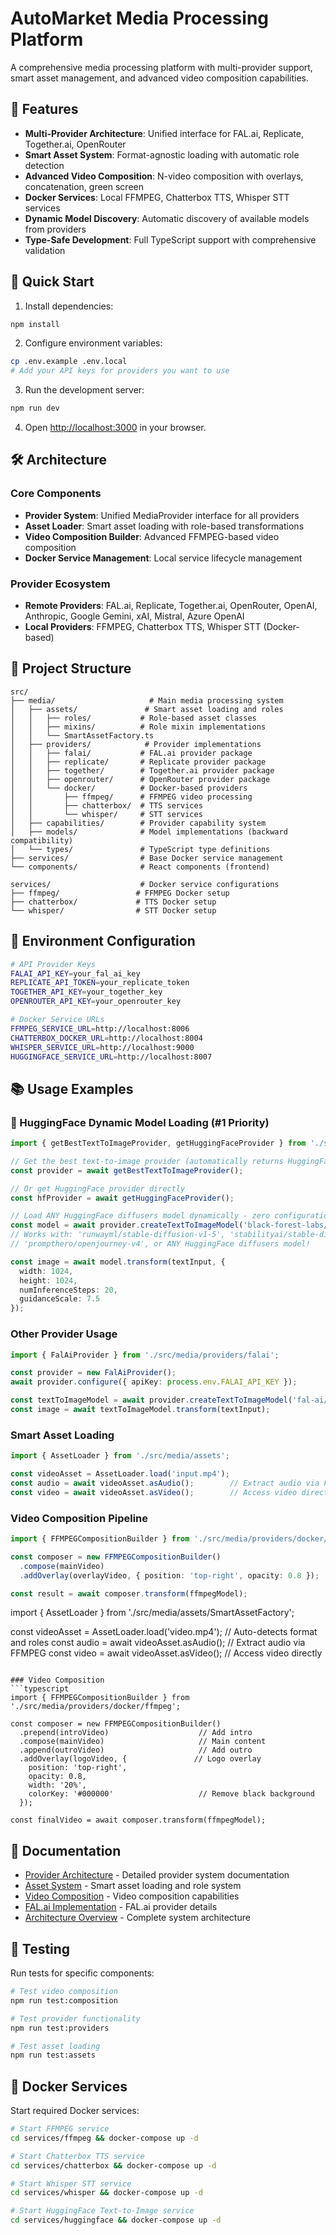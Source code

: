 # AutoMarket Media Processing Platform

A comprehensive media processing platform with multi-provider support, smart asset management, and advanced video composition capabilities.

## 🎯 Features

- **Multi-Provider Architecture**: Unified interface for FAL.ai, Replicate, Together.ai, OpenRouter
- **Smart Asset System**: Format-agnostic loading with automatic role detection
- **Advanced Video Composition**: N-video composition with overlays, concatenation, green screen
- **Docker Services**: Local FFMPEG, Chatterbox TTS, Whisper STT services
- **Dynamic Model Discovery**: Automatic discovery of available models from providers
- **Type-Safe Development**: Full TypeScript support with comprehensive validation

## 🚀 Quick Start

1. Install dependencies:
```bash
npm install
```

2. Configure environment variables:
```bash
cp .env.example .env.local
# Add your API keys for providers you want to use
```

3. Run the development server:
```bash
npm run dev
```

4. Open [http://localhost:3000](http://localhost:3000) in your browser.

## 🛠️ Architecture

### Core Components
- **Provider System**: Unified MediaProvider interface for all providers
- **Asset Loader**: Smart asset loading with role-based transformations
- **Video Composition Builder**: Advanced FFMPEG-based video composition
- **Docker Service Management**: Local service lifecycle management

### Provider Ecosystem
- **Remote Providers**: FAL.ai, Replicate, Together.ai, OpenRouter, OpenAI, Anthropic, Google Gemini, xAI, Mistral, Azure OpenAI
- **Local Providers**: FFMPEG, Chatterbox TTS, Whisper STT (Docker-based)

## 📁 Project Structure

```
src/
├── media/                     # Main media processing system
│   ├── assets/               # Smart asset loading and roles
│   │   ├── roles/           # Role-based asset classes
│   │   ├── mixins/          # Role mixin implementations
│   │   └── SmartAssetFactory.ts
│   ├── providers/            # Provider implementations
│   │   ├── falai/           # FAL.ai provider package
│   │   ├── replicate/       # Replicate provider package
│   │   ├── together/        # Together.ai provider package
│   │   ├── openrouter/      # OpenRouter provider package
│   │   └── docker/          # Docker-based providers
│   │       ├── ffmpeg/      # FFMPEG video processing
│   │       ├── chatterbox/  # TTS services
│   │       └── whisper/     # STT services
│   ├── capabilities/        # Provider capability system
│   ├── models/              # Model implementations (backward compatibility)
│   └── types/               # TypeScript type definitions
├── services/                # Base Docker service management
└── components/              # React components (frontend)

services/                    # Docker service configurations
├── ffmpeg/                 # FFMPEG Docker setup
├── chatterbox/             # TTS Docker setup
└── whisper/                # STT Docker setup
```

## 🔧 Environment Configuration

```bash
# API Provider Keys
FALAI_API_KEY=your_fal_ai_key
REPLICATE_API_TOKEN=your_replicate_token
TOGETHER_API_KEY=your_together_key
OPENROUTER_API_KEY=your_openrouter_key

# Docker Service URLs
FFMPEG_SERVICE_URL=http://localhost:8006
CHATTERBOX_DOCKER_URL=http://localhost:8004
WHISPER_SERVICE_URL=http://localhost:9000
HUGGINGFACE_SERVICE_URL=http://localhost:8007
```

## 📚 Usage Examples

### 🥇 HuggingFace Dynamic Model Loading (#1 Priority)
```typescript
import { getBestTextToImageProvider, getHuggingFaceProvider } from './src/media/registry/bootstrap';

// Get the best text-to-image provider (automatically returns HuggingFace)
const provider = await getBestTextToImageProvider();

// Or get HuggingFace provider directly
const hfProvider = await getHuggingFaceProvider();

// Load ANY HuggingFace diffusers model dynamically - zero configuration!
const model = await provider.createTextToImageModel('black-forest-labs/FLUX.1-dev');
// Works with: 'runwayml/stable-diffusion-v1-5', 'stabilityai/stable-diffusion-xl-base-1.0',
// 'prompthero/openjourney-v4', or ANY HuggingFace diffusers model!

const image = await model.transform(textInput, {
  width: 1024,
  height: 1024,
  numInferenceSteps: 20,
  guidanceScale: 7.5
});
```

### Other Provider Usage
```typescript
import { FalAiProvider } from './src/media/providers/falai';

const provider = new FalAiProvider();
await provider.configure({ apiKey: process.env.FALAI_API_KEY });

const textToImageModel = await provider.createTextToImageModel('fal-ai/flux-pro');
const image = await textToImageModel.transform(textInput);
```

### Smart Asset Loading
```typescript
import { AssetLoader } from './src/media/assets';

const videoAsset = AssetLoader.load('input.mp4');
const audio = await videoAsset.asAudio();        // Extract audio via FFMPEG
const video = await videoAsset.asVideo();        // Access video directly
```

### Video Composition Pipeline
```typescript
import { FFMPEGCompositionBuilder } from './src/media/providers/docker/ffmpeg';

const composer = new FFMPEGCompositionBuilder()
  .compose(mainVideo)
  .addOverlay(overlayVideo, { position: 'top-right', opacity: 0.8 });

const result = await composer.transform(ffmpegModel);
```
import { AssetLoader } from './src/media/assets/SmartAssetFactory';

const videoAsset = AssetLoader.load('video.mp4');  // Auto-detects format and roles
const audio = await videoAsset.asAudio();          // Extract audio via FFMPEG
const video = await videoAsset.asVideo();          // Access video directly
```

### Video Composition
```typescript
import { FFMPEGCompositionBuilder } from './src/media/providers/docker/ffmpeg';

const composer = new FFMPEGCompositionBuilder()
  .prepend(introVideo)                    // Add intro
  .compose(mainVideo)                     // Main content
  .append(outroVideo)                     // Add outro
  .addOverlay(logoVideo, {               // Logo overlay
    position: 'top-right',
    opacity: 0.8,
    width: '20%',
    colorKey: '#000000'                   // Remove black background
  });

const finalVideo = await composer.transform(ffmpegModel);
```

## 📖 Documentation

- [Provider Architecture](./src/media/providers/README.md) - Detailed provider system documentation
- [Asset System](./src/media/assets/roles/README.md) - Smart asset loading and role system
- [Video Composition](./COMPOSITION_BUILDER_REFACTORING.md) - Video composition capabilities
- [FAL.ai Implementation](./FALAI_IMPLEMENTATION_SUMMARY.md) - FAL.ai provider details
- [Architecture Overview](./.taskmaster/docs/prd.txt) - Complete system architecture

## 🧪 Testing

Run tests for specific components:
```bash
# Test video composition
npm run test:composition

# Test provider functionality  
npm run test:providers

# Test asset loading
npm run test:assets
```

## 🐳 Docker Services

Start required Docker services:
```bash
# Start FFMPEG service
cd services/ffmpeg && docker-compose up -d

# Start Chatterbox TTS service
cd services/chatterbox && docker-compose up -d

# Start Whisper STT service
cd services/whisper && docker-compose up -d

# Start HuggingFace Text-to-Image service
cd services/huggingface && docker-compose up -d
```
